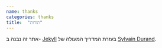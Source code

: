 ```yaml
---
name: thanks
categories: thanks
title:  "תודות"
---
```

אתר זה נבנה ב-
[Jekyll](https://github.com/jekyll/jekyll) 
בעזרת המדריך המעולה של
[Sylvain Durand](https://www.sylvaindurand.org/making-jekyll-multilingual/).
